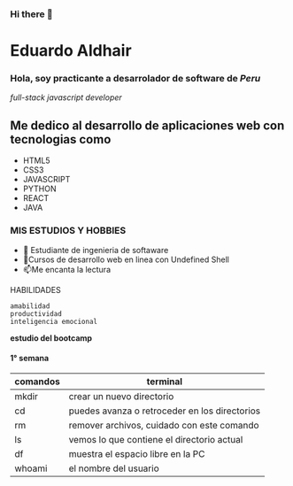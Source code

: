 ### Hi there 👋

<!--
**Kernar/kernar** is a ✨ _special_ ✨ repository because its `README.md` (this file) appears on your GitHub profile.

Here are some ideas to get you started:

- 🔭 I’m currently working on ...
- 🌱 I’m currently learning ...
- 👯 I’m looking to collaborate on ...
- 🤔 I’m looking for help with ...
- 💬 Ask me about ...
- 📫 How to reach me: ...
- 😄 Pronouns: ...
- ⚡ Fun fact: ...
-->

# Eduardo Aldhair

### Hola, soy practicante a desarrolador de software  de *Peru*
*full-stack javascript developer*
## Me dedico al desarrollo de aplicaciones web con tecnologias como
- HTML5
- CSS3
- JAVASCRIPT
- PYTHON
- REACT 
- JAVA
### MIS ESTUDIOS Y HOBBIES
- 🌱 Estudiante de ingenieria de softaware
-  🌱Cursos de desarrollo web en linea con Undefined Shell
- 📫Me encanta la lectura 


HABILIDADES
```
amabilidad
productividad
inteligencia emocional
```

**estudio del bootcamp**
#### 1° semana
| comandos | terminal |
| ------------------| ----------------------|
|  mkdir | crear un nuevo directorio|     
| cd  | puedes avanza o retroceder en los directorios  |
| rm | remover archivos, cuidado con este comando  |
| ls | vemos lo que contiene el directorio actual  |
| df | muestra el espacio libre en la PC |
|  whoami | el nombre del usuario   |
